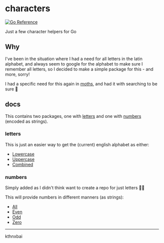 # characters

[![Go Reference](https://pkg.go.dev/badge/github.com/Mobilpadde/characters/v2.svg)](https://pkg.go.dev/github.com/Mobilpadde/characters/v2)

Just a few character helpers for Go

## Why

I've been in the situation where I had a need for all letters in the latin alphabet,
and always seem to google for the alphabet to make sure I remember all letters,
so I decided to make a simple package for this - and more, sorry!

I had a specific need for this again in [moths](https://github.com/Mobilpadde/moths),
and had it with searching to be sure 🤷

## docs

This contains two packages, one with [letters](letters/letters.go) and one with [numbers](numbers/numbers.go) (encoded as strings).

### letters

This is just an easier way to get the (current) english alphabet as either:

- [Lowercase](letters/letters.go#L5)
- [Uppercase](letters/letters.go#L8)
- [Combined](letters/letters.go#L5)

### numbers

Simply added as I didn't think want to create a repo for just letters 😶‍🌫️

This will provide numbers in different manners (as strings):

- [All](numbers/numbers.go#L5)
- [Even](numbers/numbers.go#L8)
- [Odd](numbers/numbers.go#L11)
- [Zero](numbers/numbers.go#L14)

---

kthnxbai
